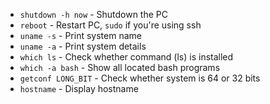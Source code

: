 * `shutdown -h now` - Shutdown the PC
* `reboot` - Restart PC, `sudo` if you're using ssh
* `uname -s` - Print system name
* `uname -a` - Print system details
* `which ls` - Check whether command (ls) is installed
* `which -a bash` - Show all located bash programs
* `getconf LONG_BIT` - Check whether system is 64 or 32 bits
* `hostname` - Display hostname
